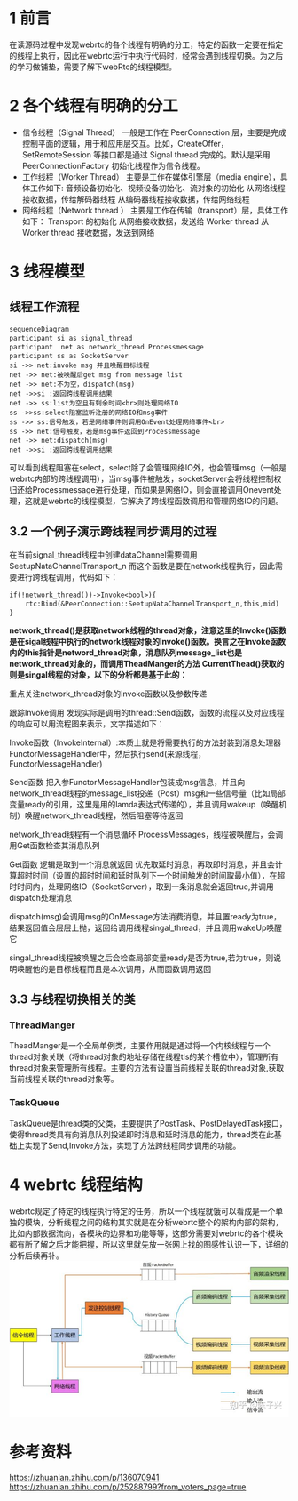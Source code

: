 # 1 前言
在读源码过程中发现webrtc的各个线程有明确的分工，特定的函数一定要在指定的线程上执行，因此在webrtc运行中执行代码时，经常会遇到线程切换。为之后的学习做铺垫，需要了解下webRtc的线程模型。
# 2 各个线程有明确的分工
- 信令线程（Signal Thread）
一般是工作在 PeerConnection 层，主要是完成控制平面的逻辑，用于和应用层交互。比如，CreateOffer，SetRemoteSession 等接口都是通过 Signal thread 完成的。默认是采用 PeerConnectionFactory 初始化线程作为信令线程。
- 工作线程（Worker Thread）
主要是工作在媒体引擎层（media engine），具体工作如下:
音频设备初始化、视频设备初始化、流对象的初始化
从网络线程接收数据，传给解码器线程
从编码器线程接收数据，传给网络线程
- 网络线程（Network thread ）
主要是工作在传输（transport）层，具体工作如下：
Transport 的初始化
从网络接收数据，发送给 Worker thread
从 Worker thread 接收数据，发送到网络

# 3 线程模型
## 线程工作流程
```mermaid
sequenceDiagram
participant si as signal_thread
participant  net as network_thread Processmessage
participant ss as SocketServer
si ->> net:invoke msg 并且唤醒目标线程
net ->> net:被唤醒后get msg from message list
net ->> net:不为空，dispatch(msg)
net ->>si :返回跨线程调用结果
net ->> ss:list为空且有剩余时间<br>则处理网络IO
ss ->>ss:select阻塞监听注册的网络IO和msg事件
ss ->> ss:信号触发，若是网络事件则调用OnEvent处理网络事件<br>
ss ->> net:信号触发，若是msg事件返回到Processmessage
net ->> net:dispatch(msg)
net ->>si :返回跨线程调用结果
```
可以看到线程阻塞在select，select除了会管理网络IO外，也会管理msg（一般是webrtc内部的跨线程调用），当msg事件被触发，socketServer会将线程控制权归还给Processmessage进行处理，而如果是网络IO，则会直接调用Onevent处理，这就是webrtc的线程模型，它解决了跨线程函数调用和管理网络IO的问题。
## 3.2 一个例子演示跨线程同步调用的过程

在当前signal_thread线程中创建dataChannel需要调用SeetupNataChannelTransport_n 而这个函数是要在network线程执行，因此需要进行跨线程调用，代码如下：

```
if(!network_thread())->Invoke<bool>){
    rtc:Bind(&PeerConnection::SeetupNataChannelTransport_n,this,mid)
}
```

**network_thread()是获取network线程的thread对象，注意这里的Invoke()函数是在sigal线程中执行的network线程对象的Invoke()函数。换言之在Invoke函数内的this指针是netword_thread对象，消息队列message_list也是network_thread对象的，而调用TheadManger的方法 CurrentThead()获取的则是singal线程的对象，以下的分析都是基于此的：**

重点关注network_thread对象的Invoke函数以及参数传递

跟踪Invoke调用 发现实际是调用的thread::Send函数，函数的流程以及对应线程的响应可以用流程图来表示，文字描述如下：

Invoke函数（InvokeInternal）:本质上就是将需要执行的方法封装到消息处理器FunctorMessageHandler中，然后执行send(来源线程，FunctorMessageHandler)

Send函数 把入参FunctorMessageHandler包装成msg信息，并且向network_thread线程的message_list投递（Post）msg和一些信号量（比如局部变量ready的引用，这里是用的lamda表达式传递的），并且调用wakeup（唤醒机制）唤醒network_thread线程，然后阻塞等待返回

network_thread线程有一个消息循环 ProcessMessages，线程被唤醒后，会调用Get函数检查其消息队列

Get函数 逻辑是取到一个消息就返回 优先取延时消息，再取即时消息，并且会计算超时时间（设置的超时时间和延时队列下一个时间触发的时间取最小值），在超时时间内，处理网络IO（SocketServer），取到一条消息就会返回true,并调用dispatch处理消息

dispatch(msg)会调用msg的OnMessage方法消费消息，并且置ready为true，结果返回值会层层上抛，返回给调用线程singal_thread，并且调用wakeUp唤醒它

singal_thread线程被唤醒之后会检查局部变量ready是否为true,若为true，则说明唤醒他的是目标线程而且是本次调用，从而函数调用返回

## 3.3 与线程切换相关的类
### ThreadManger
TheadManger是一个全局单例类，主要作用就是通过将一个内核线程与一个thread对象关联（将thread对象的地址存储在线程tls的某个槽位中），管理所有thread对象来管理所有线程。主要的方法有设置当前线程关联的thread对象,获取当前线程关联的thread对象等。

### TaskQueue
TaskQueue是thread类的父类，主要提供了PostTask、PostDelayedTask接口，使得thread类具有向消息队列投递即时消息和延时消息的能力，thread类在此基础上实现了Send,Invoke方法，实现了方法跨线程同步调用的功能。

# 4 webrtc 线程结构
webrtc规定了特定的线程执行特定的任务，所以一个线程就饿可以看成是一个单独的模块，分析线程之间的结构其实就是在分析webrtc整个的架构内部的架构，比如内部数据流向，各模块的边界和功能等等，这部分需要对webrtc的各个模块都有所了解之后才能把握，所以这里就先放一张网上找的图感性认识一下，详细的分析后续再补。
![](../pic/webrtc-线程结构图.jpg)

# 参考资料
https://zhuanlan.zhihu.com/p/136070941
https://zhuanlan.zhihu.com/p/25288799?from_voters_page=true